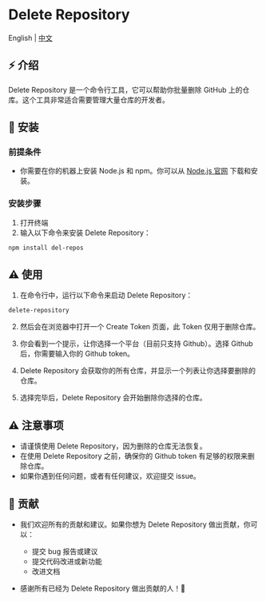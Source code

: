 # Delete Repository

<span>English | <a href="./README.zh.md">中文</a></span>

## ⚡ 介绍

Delete Repository 是一个命令行工具，它可以帮助你批量删除 GitHub 上的仓库。这个工具非常适合需要管理大量仓库的开发者。

## 🚀 安装

### 前提条件

-   你需要在你的机器上安装 Node.js 和 npm。你可以从 [Node.js 官网](https://nodejs.org/) 下载和安装。

### 安装步骤

1. 打开终端
2. 输入以下命令来安装 Delete Repository：

```bash
npm install del-repos
```

## ⚠️ 使用

1. 在命令行中，运行以下命令来启动 Delete Repository：

```bash
delete-repository
```

2. 然后会在浏览器中打开一个 Create Token 页面，此 Token 仅用于删除仓库。

3. 你会看到一个提示，让你选择一个平台（目前只支持 Github）。选择 Github 后，你需要输入你的 Github token。

4. Delete Repository 会获取你的所有仓库，并显示一个列表让你选择要删除的仓库。

5. 选择完毕后，Delete Repository 会开始删除你选择的仓库。

## ⚠️ 注意事项

-   请谨慎使用 Delete Repository，因为删除的仓库无法恢复。
-   在使用 Delete Repository 之前，确保你的 Github token 有足够的权限来删除仓库。
-   如果你遇到任何问题，或者有任何建议，欢迎提交 issue。

## 🙌 贡献

-   我们欢迎所有的贡献和建议。如果你想为 Delete Repository 做出贡献，你可以：

    -   提交 bug 报告或建议
    -   提交代码改进或新功能
    -   改进文档

-   感谢所有已经为 Delete Repository 做出贡献的人！🎉
